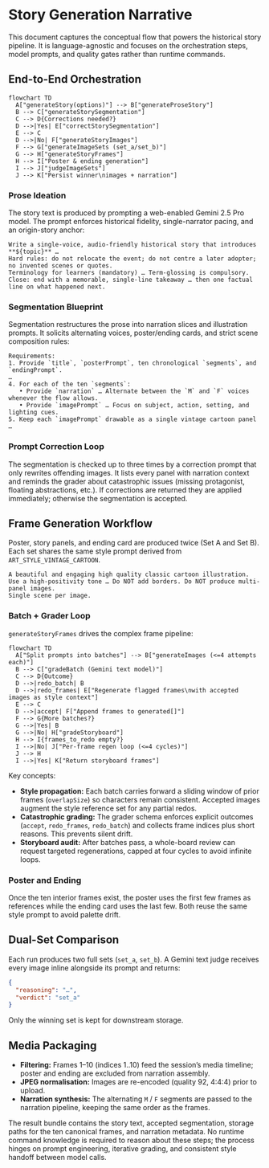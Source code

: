 # Story Generation Narrative

This document captures the conceptual flow that powers the historical story pipeline. It is language-agnostic and focuses on the orchestration steps, model prompts, and quality gates rather than runtime commands.

## End-to-End Orchestration

```mermaid
flowchart TD
  A["generateStory(options)"] --> B["generateProseStory"]
  B --> C["generateStorySegmentation"]
  C --> D{Corrections needed?}
  D -->|Yes| E["correctStorySegmentation"]
  E --> C
  D -->|No| F["generateStoryImages"]
  F --> G["generateImageSets (set_a/set_b)"]
  G --> H["generateStoryFrames"]
  H --> I["Poster & ending generation"]
  I --> J["judgeImageSets"]
  J --> K["Persist winner\nimages + narration"]
```

### Prose Ideation

The story text is produced by prompting a web-enabled Gemini 2.5 Pro model. The prompt enforces historical fidelity, single-narrator pacing, and an origin-story anchor:

```text
Write a single-voice, audio-friendly historical story that introduces **${topic}** …
Hard rules: do not relocate the event; do not centre a later adopter; no invented scenes or quotes.
Terminology for learners (mandatory) … Term-glossing is compulsory.
Close: end with a memorable, single-line takeaway … then one factual line on what happened next.
```

### Segmentation Blueprint

Segmentation restructures the prose into narration slices and illustration prompts. It solicits alternating voices, poster/ending cards, and strict scene composition rules:

```text
Requirements:
1. Provide `title`, `posterPrompt`, ten chronological `segments`, and `endingPrompt`.
…
4. For each of the ten `segments`:
   • Provide `narration` … Alternate between the `M` and `F` voices whenever the flow allows.
   • Provide `imagePrompt` … Focus on subject, action, setting, and lighting cues.
5. Keep each `imagePrompt` drawable as a single vintage cartoon panel …
```

### Prompt Correction Loop

The segmentation is checked up to three times by a correction prompt that only rewrites offending images. It lists every panel with narration context and reminds the grader about catastrophic issues (missing protagonist, floating abstractions, etc.). If corrections are returned they are applied immediately; otherwise the segmentation is accepted.

## Frame Generation Workflow

Poster, story panels, and ending card are produced twice (Set A and Set B). Each set shares the same style prompt derived from `ART_STYLE_VINTAGE_CARTOON`.

```text
A beautiful and engaging high quality classic cartoon illustration.
Use a high-positivity tone … Do NOT add borders. Do NOT produce multi-panel images.
Single scene per image.
```

### Batch + Grader Loop

`generateStoryFrames` drives the complex frame pipeline:

```mermaid
flowchart TD
  A["Split prompts into batches"] --> B["generateImages (<=4 attempts each)"]
  B --> C["gradeBatch (Gemini text model)"]
  C --> D{Outcome}
  D -->|redo_batch| B
  D -->|redo_frames| E["Regenerate flagged frames\nwith accepted images as style context"]
  E --> C
  D -->|accept| F["Append frames to generated[]"]
  F --> G{More batches?}
  G -->|Yes| B
  G -->|No| H["gradeStoryboard"]
  H --> I{frames_to_redo empty?}
  I -->|No| J["Per-frame regen loop (<=4 cycles)"]
  J --> H
  I -->|Yes| K["Return storyboard frames"]
```

Key concepts:

- **Style propagation:** Each batch carries forward a sliding window of prior frames (`overlapSize`) so characters remain consistent. Accepted images augment the style reference set for any partial redos.
- **Catastrophic grading:** The grader schema enforces explicit outcomes (`accept`, `redo_frames`, `redo_batch`) and collects frame indices plus short reasons. This prevents silent drift.
- **Storyboard audit:** After batches pass, a whole-board review can request targeted regenerations, capped at four cycles to avoid infinite loops.

### Poster and Ending

Once the ten interior frames exist, the poster uses the first few frames as references while the ending card uses the last few. Both reuse the same style prompt to avoid palette drift.

## Dual-Set Comparison

Each run produces two full sets (`set_a`, `set_b`). A Gemini text judge receives every image inline alongside its prompt and returns:

```json
{
  "reasoning": "…",
  "verdict": "set_a"
}
```

Only the winning set is kept for downstream storage.

## Media Packaging

- **Filtering:** Frames 1–10 (indices 1..10) feed the session’s media timeline; poster and ending are excluded from narration assembly.
- **JPEG normalisation:** Images are re-encoded (quality 92, 4:4:4) prior to upload.
- **Narration synthesis:** The alternating `M` / `F` segments are passed to the narration pipeline, keeping the same order as the frames.

The result bundle contains the story text, accepted segmentation, storage paths for the ten canonical frames, and narration metadata. No runtime command knowledge is required to reason about these steps; the process hinges on prompt engineering, iterative grading, and consistent style handoff between model calls.
